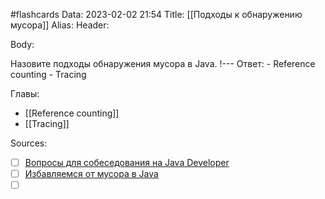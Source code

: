 #flashcards
Data: 2023-02-02 21:54
Title: [[Подходы к обнаружению мусора]]
Alias:
Header:



Body:


Назовите подходы обнаружения мусора в Java.
!---
Ответ:
	- Reference counting
	- Tracing
<!--SR:!2023-11-03,10,670-->






Главы:
- [[Reference counting]]
- [[Tracing]]


Sources:
- [ ] [Вопросы для собеседования на Java Developer](https://github.com/enhorse/java-interview/blob/master/README.md#%D0%9E%D0%9E%D0%9F)
- [ ] [Избавляемся от мусора в Java](https://habr.com/ru/company/otus/blog/553996/)
- [ ] []()
